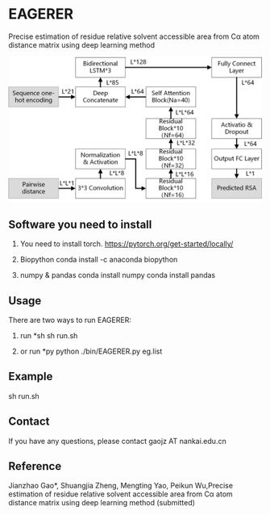 # EAGERER
Precise estimation of residue relative solvent accessible area from Cα atom distance matrix using deep learning method 

![EAGERER](./models/eagerer.png)
## Software you need to install 
1. You need to install torch. 
https://pytorch.org/get-started/locally/

2. Biopython
conda install -c anaconda biopython

3. numpy  & pandas
conda install numpy
conda install pandas

## Usage
There are two ways to run EAGERER:
1. run *sh
sh run.sh 

2. or  run *py
python ./bin/EAGERER.py  eg.list

## Example

sh run.sh 

## Contact
If you have any questions, please contact gaojz AT nankai.edu.cn

## Reference
Jianzhao Gao*, Shuangjia Zheng, Mengting Yao, Peikun Wu,Precise estimation of residue relative solvent accessible area from Cα atom distance matrix using deep learning method (submitted)
